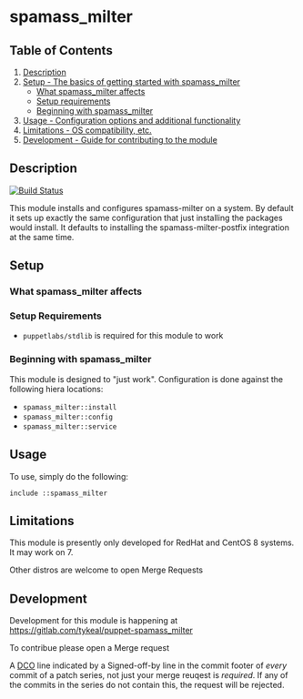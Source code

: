 # spamass_milter

## Table of Contents

1. [Description](#description)
1. [Setup - The basics of getting started with spamass_milter](#setup)
    - [What spamass_milter affects](#what-spamass_milter-affects)
    - [Setup requirements](#setup-requirements)
    - [Beginning with spamass_milter](#beginning-with-spamass_milter)
1. [Usage - Configuration options and additional functionality](#usage)
1. [Limitations - OS compatibility, etc.](#limitations)
1. [Development - Guide for contributing to the module](#development)

## Description

[![Build
Status](https://gitlab.com/tykeal/puppet-spamass_milter/badges/main/pipeline.svg)](https://gitlab.com/tykeal/puppet-spamass_milter/-/tree/main)

This module installs and configures spamass-milter on a system. By default it
sets up exactly the same configuration that just installing the packages would
install. It defaults to installing the spamass-milter-postfix integration at the
same time.

## Setup

### What spamass_milter affects

### Setup Requirements

-   `puppetlabs/stdlib` is required for this module to work

### Beginning with spamass_milter

This module is designed to "just work". Configuration is done against the
following hiera locations:

-   `spamass_milter::install`
-   `spamass_milter::config`
-   `spamass_milter::service`

## Usage

To use, simply do the following:

```puppet
include ::spamass_milter
```

## Limitations

This module is presently only developed for RedHat and CentOS 8 systems. It may
work on 7.

Other distros are welcome to open Merge Requests

## Development

Development for this module is happening at
https://gitlab.com/tykeal/puppet-spamass_milter

To contribue please open a Merge request

A [DCO](https://developercertificate.org/) line indicated by a Signed-off-by
line in the commit footer of _every_ commit of a patch series, not just your
merge reuqest is _required_. If any of the commits in the series do not contain
this, the request will be rejected.
